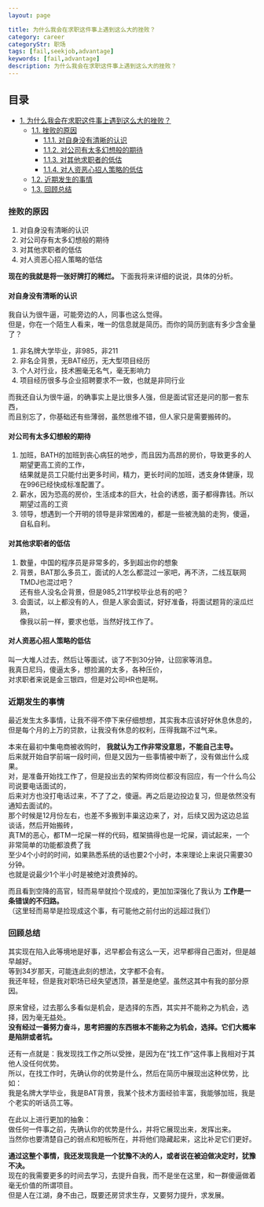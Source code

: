 ```yaml
---
layout: page

title: 为什么我会在求职这件事上遇到这么大的挫败？
category: career
categoryStr: 职场 
tags: [fail,seekjob,advantage]
keywords: [fail,advantage]
description: 为什么我会在求职这件事上遇到这么大的挫败？
---
```


<div id="table-of-contents">
<h2>目录</h2>
<div id="text-table-of-contents">
<ul>
<li><a href="#sec-1">1. 为什么我会在求职这件事上遇到这么大的挫败？</a>
<ul>
<li><a href="#sec-1-1">1.1. 挫败的原因</a>
<ul>
<li><a href="#sec-1-1-1">1.1.1. 对自身没有清晰的认识</a></li>
<li><a href="#sec-1-1-2">1.1.2. 对公司有太多幻想般的期待</a></li>
<li><a href="#sec-1-1-3">1.1.3. 对其他求职者的低估</a></li>
<li><a href="#sec-1-1-4">1.1.4. 对人资恶心招人策略的低估</a></li>
</ul>
</li>
<li><a href="#sec-1-2">1.2. 近期发生的事情</a></li>
<li><a href="#sec-1-3">1.3. 回顾总结</a></li>
</ul>
</li>
</ul>
</div>
</div>

### 挫败的原因<a id="sec-1-1" name="sec-1-1"></a>

1.  对自身没有清晰的认识
2.  对公司存有太多幻想般的期待
3.  对其他求职者的低估
4.  对人资恶心招人策略的低估

**现在的我就是将一张好牌打的稀烂。** 下面我将来详细的说说，具体的分析。

#### 对自身没有清晰的认识<a id="sec-1-1-1" name="sec-1-1-1"></a>

我自认为很牛逼，可能旁边的人，同事也这么觉得。  
但是，你在一个陌生人看来，唯一的信息就是简历。而你的简历到底有多少含金量了？  
1.  非名牌大学毕业，非985，非211
2.  非名企背景，无BAT经历，无大型项目经历
3.  个人对行业，技术圈毫无名气，毫无影响力
4.  项目经历很多与企业招聘要求不一致，也就是非同行业

而我还自认为很牛逼，的确事实上是比很多人强，但是面试官还是问的那一套东西，  
而且别忘了，你基础还有些薄弱，虽然思维不错，但人家只是需要搬砖的。  

#### 对公司有太多幻想般的期待<a id="sec-1-1-2" name="sec-1-1-2"></a>

1.  加班，BATH的加班到丧心病狂的地步，而且因为高昂的房价，导致更多的人期望更高工资的工作，  
    结果就是员工只能付出更多时间，精力，更长时间的加班，透支身体健康，现在996已经快成标准配置了。
2.  薪水，因为恐高的房价，生活成本的巨大，社会的诱惑，面子都得靠钱。所以期望过高的工资
3.  领导，想遇到一个开明的领导是非常困难的，都是一些被洗脑的走狗，傻逼，自私自利。

#### 对其他求职者的低估<a id="sec-1-1-3" name="sec-1-1-3"></a>

1.  数量，中国的程序员是非常多的，多到超出你的想象
2.  背景，BAT那么多员工，面试的人怎么都混过一家吧，再不济，二线互联网TMDJ也混过吧？  
    还有些人没名企背景，但是985,211学校毕业总有的吧？
3.  会面试，以上都没有的人，但是人家会面试，好好准备，将面试题背的滚瓜烂熟，  
    像我以前一样，要求也低，当然好找工作了。

#### 对人资恶心招人策略的低估<a id="sec-1-1-4" name="sec-1-1-4"></a>

叫一大堆人过去，然后让等面试，谈了不到30分钟，让回家等消息。  
我真日尼玛，傻逼太多，想捡漏的太多，各种压价，  
对求职者来说是金三银四，但是对公司HR也是啊。  

### 近期发生的事情<a id="sec-1-2" name="sec-1-2"></a>

最近发生太多事情，让我不得不停下来仔细想想，其实我本应该好好休息休息的，  
但是每个月的上万的贷款，让我没有休息的权利，压得我踹不过气来。  

本来在最初中集电商被收购时， **我就认为工作非常没意思，不能自己主导。**  
后来就开始自学前端一段时间，但是又因为一些事情被中断了，没有做出什么成果。  
对，是准备开始找工作了，但是投出去的架构师岗位都没有回应，有一个什么鸟公司说要电话面试的，  
后来对方也没打电话过来，不了了之，傻逼。再之后是边投边复习，但是依然没有通知去面试的。  
那个时候是12月份左右，也差不多搬到丰巢这边来了，对，后续又因为这边总监谈话，然后开始搬砖，  
真TM的恶心，都TM一坨屎一样的代码，框架搞得也是一坨屎，调试起来，一个非常简单的功能都浪费了我  
至少4个小时的时间，如果熟悉系统的话也要2个小时，本来理论上来说只需要30分钟。  
也就是说最少1个半小时是被绝对浪费掉的。  

而且看到空降的高官，轻而易举就捡个现成的，更加加深强化了我认为 **工作是一条错误的不归路。**  
（这里轻而易举是捡现成这个事，有可能他之前付出的远超过我们）  

### 回顾总结<a id="sec-1-3" name="sec-1-3"></a>

其实现在陷入此等境地是好事，迟早都会有这么一天，迟早都得自己面对，但是越早越好。  
等到34岁那天，可能连此刻的想法，文字都不会有。  
我还年轻，但是我对职场已经失望透顶，甚至是绝望。虽然这其中有我的部分原因。  

原来曾经，过去那么多看似是机会，是选择的东西，其实并不能称之为机会，选择，因为毫无益处。  
**没有经过一番努力奋斗，思考把握的东西根本不能称之为机会，选择。它们大概率是陷阱或者坑。**  

还有一点就是：我发现找工作之所以受挫，是因为在“找工作”这件事上我相对于其他人没任何优势。  
所以，在找工作时，先确认你的优势是什么，然后在简历中展现出这种优势，比如：   
我是名牌大学毕业，我是BAT背景，我某个技术方面经验丰富，我能够加班，我是个老实的听话员工等。  

在此以上进行更加的抽象：  
做任何一件事之前，先确认你的优势是什么，并将它展现出来，发挥出来。  
当然你也要清楚自己的弱点和短板所在，并将他们隐藏起来，这比补足它们更好。  

**通过这整个事情，我还发现我是一个犹豫不决的人，或者说在被迫做决定时，犹豫不决。**  
现在的我需要更多的时间去学习，去提升自我，而不是坐在这里，和一群傻逼做着毫无价值的所谓项目。  
但是人在江湖，身不由己，既要还房贷求生存，又要努力提升，求发展。  
